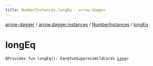 ```yaml
---
title: NumberInstances.longEq - arrow-dagger
---
```


[arrow-dagger](../../index.html) / [arrow.dagger.instances](../index.html) / [NumberInstances](index.html) / [longEq](./long-eq.html)

# longEq

`@Provides fun longEq(): Eq<@JvmSuppressWildcards `[`Long`](https://kotlinlang.org/api/latest/jvm/stdlib/kotlin/-long/index.html)`>`